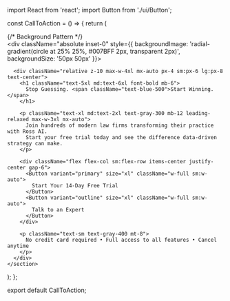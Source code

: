 import React from 'react';
import Button from './ui/Button';

const CallToAction = () => {
  return (
    <section className="py-20 bg-gradient-to-br from-blue-900/20 to-purple-900/20 relative overflow-hidden">
      {/* Background Pattern */}
      <div className="absolute inset-0 opacity-10">
        <div className="absolute inset-0" style={{
          backgroundImage: 'radial-gradient(circle at 25% 25%, #007BFF 2px, transparent 2px)',
          backgroundSize: '50px 50px'
        }}></div>
      </div>

      <div className="relative z-10 max-w-4xl mx-auto px-4 sm:px-6 lg:px-8 text-center">
        <h1 className="text-5xl md:text-6xl font-bold mb-6">
          Stop Guessing. <span className="text-blue-500">Start Winning.</span>
        </h1>
        
        <p className="text-xl md:text-2xl text-gray-300 mb-12 leading-relaxed max-w-3xl mx-auto">
          Join hundreds of modern law firms transforming their practice with Ross AI. 
          Start your free trial today and see the difference data-driven strategy can make.
        </p>

        <div className="flex flex-col sm:flex-row items-center justify-center gap-6">
          <Button variant="primary" size="xl" className="w-full sm:w-auto">
            Start Your 14-Day Free Trial
          </Button>
          <Button variant="outline" size="xl" className="w-full sm:w-auto">
            Talk to an Expert
          </Button>
        </div>

        <p className="text-sm text-gray-400 mt-8">
          No credit card required • Full access to all features • Cancel anytime
        </p>
      </div>
    </section>
  );
};

export default CallToAction;